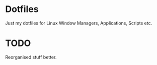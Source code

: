 # Dotfiles

Just my dotfiles for Linux Window Managers, Applications, Scripts etc.

# TODO

Reorganised stuff better.

